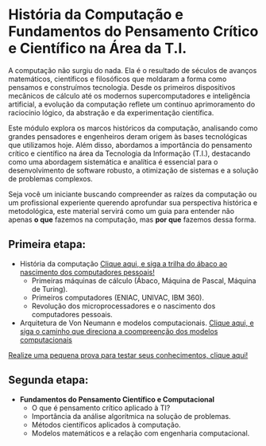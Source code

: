 # **História da Computação e Fundamentos do Pensamento Crítico e Científico na Área da T.I.**  

A computação não surgiu do nada. Ela é o resultado de séculos de avanços matemáticos, científicos e filosóficos que moldaram a forma como pensamos e construímos tecnologia. Desde os primeiros dispositivos mecânicos de cálculo até os modernos supercomputadores e inteligência artificial, a evolução da computação reflete um contínuo aprimoramento do raciocínio lógico, da abstração e da experimentação científica.  

Este módulo explora os marcos históricos da computação, analisando como grandes pensadores e engenheiros deram origem às bases tecnológicas que utilizamos hoje. Além disso, abordamos a importância do pensamento crítico e científico na área da Tecnologia da Informação (T.I.), destacando como uma abordagem sistemática e analítica é essencial para o desenvolvimento de software robusto, a otimização de sistemas e a solução de problemas complexos.  

Seja você um iniciante buscando compreender as raízes da computação ou um profissional experiente querendo aprofundar sua perspectiva histórica e metodológica, este material servirá como um guia para entender não apenas **o que** fazemos na computação, mas **por que** fazemos dessa forma.


## Primeira etapa: 

  - História da computação [Clique aqui, e siga a trilha do ábaco ao nascimento dos computadores pessoais!](./etapa_01/readme.md)
    - Primeiras máquinas de cálculo (Ábaco, Máquina de Pascal, Máquina de Turing).
    - Primeiros computadores (ENIAC, UNIVAC, IBM 360).
    - Revolução dos microprocessadores e o nascimento dos computadores pessoais.
  - Arquitetura de Von Neumann e modelos computacionais. [Clique aqui, e siga o caminho que direciona a coompreenção dos modelos computacionais](./etapa_01/teorias_mais_importantes_para_a_computação_hoje/readme.md)


  [Realize uma pequena prova para testar seus conhecimentos, clique aqui!](https://forms.gle/eXvbBXSYFpyVzzmZA)

## Segunda etapa:

- **Fundamentos do Pensamento Científico e Computacional**
  - O que é pensamento crítico aplicado à TI?
  - Importância da análise algorítmica na solução de problemas.
  - Métodos científicos aplicados à computação.
  - Modelos matemáticos e a relação com engenharia computacional.